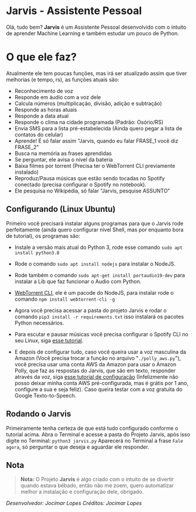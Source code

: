 # Jarvis - Assistente Pessoal

Olá, tudo bem? **Jarvis** é um Assistente Pessoal desenvolvido com o intuito de aprender Machine Learning e também estudar um pouco de Python.

# O que ele faz?

Atualmente ele tem poucas funções, mas irá ser atualizado assim que tiver melhorias (e tempo, rs), as funções atuais são:
- Reconhecimento de voz
- Responde em áudio com a voz dele
- Calcula números (multiplicação, divisão, adição e subtração)
- Responde as horas atuais
- Responde a data atual
- Responde o clima na cidade programada (Padrão: Osório/RS)
- Envia SMS para a lista pré-estabelecida (Ainda quero pegar a lista de contatos do celular)
- Aprende! É só falar assim "Jarvis, quando eu falar FRASE_1 você diz FRASE_2"
- Busca na memória as frases aprendidas
- Se perguntar, ele avisa o nível da bateria
- Baixa filmes por torrent (Precisa ter o WebTorrent CLI previamente instalado)
- Reproduz/Pausa músicas que estão sendo tocadas no Spotify conectado (precisa configurar o Spotify no notebook).
- Ele pesquisa no Wikipédia, só falar "Jarvis, pesquise ASSUNTO"

## Configurando (Linux Ubuntu)

Primeiro você precisará instalar alguns programas para que o Jarvis rode perfeitamente (ainda quero configurar nível Shell, mas por enquanto bora de tutorial), os programas são:
- Instale a versão mais atual do Python 3, rode esse comando `sudo apt install python3.8`
- Rode o comando `sudo apt install nodejs` para instalar o NodeJS.
- Rode também o comando `sudo apt-get install portaudio19-dev` para instalar a Lib que faz funcionar o Audio com Python.
- [WebTorrent CLI](https://github.com/webtorrent/webtorrent-cli), ele é um pacode do NodeJS, para instalar rode o comando `npm install webtorrent-cli -g`
- Agora você precisa acessar a pasta do projeto Jarvis e rodar o comando `pip3 install -r requirements.txt` isso instalará os pacotes Python necessários.
- Para escutar e pausar músicas você precisa configurar o Spotify CLI no seu Linux, siga [esse tutorial](https://pypi.org/project/spotify-cli/).

- E depois de configurar tudo, caso você queira usar a voz masculina da Amazon (Você precisa trocar a função no arquivo "`./polly_aws.py`"), você precisa usar uma conta AWS da Amazon para usar o Amazon Polly, que faz as respostas do Jarvis, que são em texto, responder através da voz, siga [esse tutorial de configuração](https://boto3.amazonaws.com/v1/documentation/api/latest/guide/quickstart.html#configuration) (Infelizmente não posso deixar minha conta AWS pré-configurada, mas é grátis por 1 ano, configure a sua e seja feliz). Caso queira testar com a voz gratuita do Google Texto-to-Speech.

## Rodando o Jarvis 
Primeiramente tenha certeza de que está tudo configurado conforme o tutorial acima.
Abra o Terminal e acesse a pasta do Projeto Jarvis, após isso digite no Terminal:
`python3 jarvis.py`
Aparecerá no Terminal a frase `Fale agora`, só perguntar o que deseja e aguardar ele responder.

## Nota


> **Nota:** O Projeto **Jarvis** é algo criado com o intuito de se divertir quando estava bêbado, então não me zoem, quero automatizar melhor a instalação e configuração dele, obrigado.

*Desenvolvedor: Jocimar Lopes
Créditos: Jocimar Lopes*
